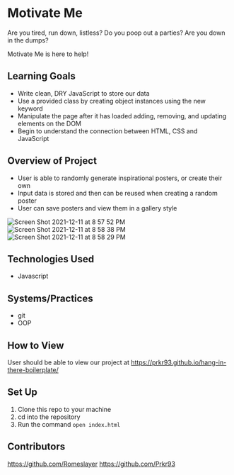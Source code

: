 # Motivate Me
Are you tired, run down, listless? Do you poop out a parties? Are you down in the dumps?

Motivate Me is here to help!

## Learning Goals
- Write clean, DRY JavaScript to store our data
- Use a provided class by creating object instances using the new keyword
- Manipulate the page after it has loaded adding, removing, and updating elements on the DOM
- Begin to understand the connection between HTML, CSS and JavaScript

## Overview of Project
- User is able to randomly generate inspirational posters, or create their own
- Input data is stored and then can be reused when creating a random poster
- User can save posters and view them in a gallery style

![Screen Shot 2021-12-11 at 8 57 52 PM](https://user-images.githubusercontent.com/90285348/145699779-de4f3c1e-5a2e-40e5-bbf9-86c330e323e1.png)
![Screen Shot 2021-12-11 at 8 58 38 PM](https://user-images.githubusercontent.com/90285348/145699785-0a41f764-d7e1-4957-84bb-0aaeca4bef33.png)
![Screen Shot 2021-12-11 at 8 58 29 PM](https://user-images.githubusercontent.com/90285348/145699787-8a99f1d2-23a6-4712-b4be-0093a9fb1a01.png)

## Technologies Used
- Javascript

## Systems/Practices
- git
- OOP

## How to View
User should be able to view our project at https://prkr93.github.io/hang-in-there-boilerplate/

## Set Up
1. Clone this repo to your machine
2. cd into the repository
3. Run the command `open index.html`

## Contributors
https://github.com/Romeslayer
https://github.com/Prkr93
